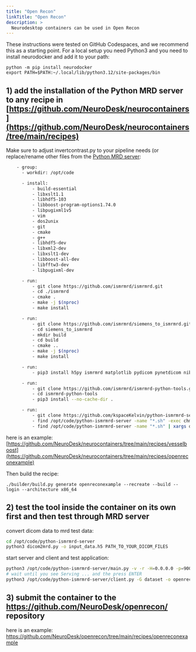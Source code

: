 ```yaml
---
title: "Open Recon"
linkTitle: "Open Recon"
description: >
  Neurodesktop containers can be used in Open Recon
---
```


These instructions were tested on GitHub Codespaces, and we recommend this as a starting point. For a local setup you need Python3 and you need to install neurodocker and add it to your path:
```
python -m pip install neurodocker
export PATH=$PATH:~/.local/lib/python3.12/site-packages/bin
```

## 1) add the installation of the Python MRD server to any recipe in [https://github.com/NeuroDesk/neurocontainers](https://github.com/NeuroDesk/neurocontainers/tree/main/recipes)
Make sure to adjust invertcontrast.py to your pipeline needs (or replace/rename other files from the [Python MRD server](https://github.com/kspaceKelvin/python-ismrmrd-server):
```bash
    - group:
      - workdir: /opt/code

      - install:
          - build-essential
          - libxslt1.1
          - libhdf5-103
          - libboost-program-options1.74.0
          - libpugixml1v5
          - vim
          - dos2unix
          - git
          - cmake
          - g++
          - libhdf5-dev
          - libxml2-dev
          - libxslt1-dev
          - libboost-all-dev
          - libfftw3-dev
          - libpugixml-dev

      - run:
          - git clone https://github.com/ismrmrd/ismrmrd.git
          - cd ./ismrmrd
          - cmake .
          - make -j $(nproc)
          - make install

      - run:
          - git clone https://github.com/ismrmrd/siemens_to_ismrmrd.git
          - cd siemens_to_ismrmrd
          - mkdir build
          - cd build
          - cmake ..
          - make -j $(nproc)
          - make install

      - run:
          - pip3 install h5py ismrmrd matplotlib pydicom pynetdicom nibabel

      - run:
          - git clone https://github.com/ismrmrd/ismrmrd-python-tools.git
          - cd ismrmrd-python-tools
          - pip3 install --no-cache-dir .

      - run:
          - git clone https://github.com/kspaceKelvin/python-ismrmrd-server
          - find /opt/code/python-ismrmrd-server -name "*.sh" -exec chmod +x {} \;
          - find /opt/code/python-ismrmrd-server -name "*.sh" | xargs dos2unix
```

here is an example: [https://github.com/NeuroDesk/neurocontainers/tree/main/recipes/vesselboost](https://github.com/NeuroDesk/neurocontainers/tree/main/recipes/openreconexample)

Then build the recipe:
```
./builder/build.py generate openreconexample --recreate --build --login --architecture x86_64
```

## 2) test the tool inside the container on its own first and then test through MRD server 
convert dicom data to mrd test data:
```bash
cd /opt/code/python-ismrmrd-server
python3 dicom2mrd.py -o input_data.h5 PATH_TO_YOUR_DICOM_FILES
```

start server and client and test application:
```bash
python3 /opt/code/python-ismrmrd-server/main.py -v -r -H=0.0.0.0 -p=9002 -s -S=/tmp/share/saved_data &
# wait until you see Serving ... and the press ENTER
python3 /opt/code/python-ismrmrd-server/client.py -G dataset -o openrecon_output.h5 input_data.h5
```

## 3) submit the container to the https://github.com/NeuroDesk/openrecon/ repository
here is an example: https://github.com/NeuroDesk/openrecon/tree/main/recipes/openreconexample
